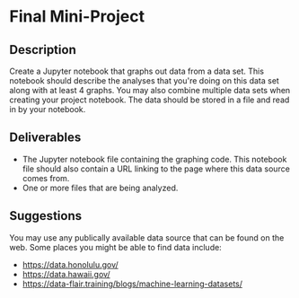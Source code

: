 # Final Mini-Project

## Description

Create a Jupyter notebook that graphs out data from a data set. This notebook should describe the analyses that you're doing on this data set along with at least 4 graphs. You may also combine multiple data sets when creating your project notebook. The data should be stored in a file and read in by your notebook.

## Deliverables

* The Jupyter notebook file containing the graphing code. This notebook file should also contain a URL linking to the page where this data source comes from.
* One or more files that are being analyzed.

## Suggestions

You may use any publically available data source that can be found on the web. Some places you might be able to find data include:

* https://data.honolulu.gov/
* https://data.hawaii.gov/
* https://data-flair.training/blogs/machine-learning-datasets/